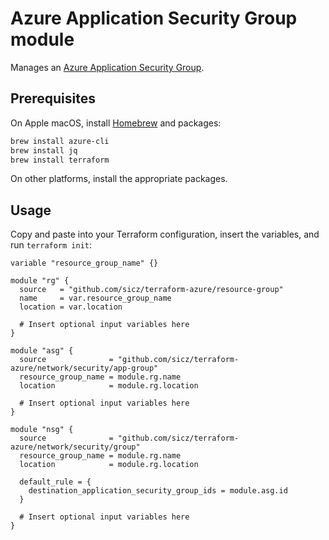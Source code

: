 # Azure Application Security Group module

Manages an [Azure Application Security Group](https://www.terraform.io/docs/providers/azurerm/r/application_security_group.html).

## Prerequisites

On Apple macOS, install [Homebrew](http://brew.sh/) and packages:
```bash
brew install azure-cli
brew install jq
brew install terraform
```
On other platforms, install the appropriate packages.

## Usage

Copy and paste into your Terraform configuration, insert the variables, and
run `terraform init`:
```hcl
variable "resource_group_name" {}

module "rg" {
  source   = "github.com/sicz/terraform-azure/resource-group"
  name     = var.resource_group_name
  location = var.location

  # Insert optional input variables here
}

module "asg" {
  source              = "github.com/sicz/terraform-azure/network/security/app-group"
  resource_group_name = module.rg.name
  location            = module.rg.location

  # Insert optional input variables here
}

module "nsg" {
  source              = "github.com/sicz/terraform-azure/network/security/group"
  resource_group_name = module.rg.name
  location            = module.rg.location

  default_rule = {
    destination_application_security_group_ids = module.asg.id
  }

  # Insert optional input variables here
}
```

<!-- BEGINNING OF PRE-COMMIT-TERRAFORM DOCS HOOK -->
<!-- END OF PRE-COMMIT-TERRAFORM DOCS HOOK -->
